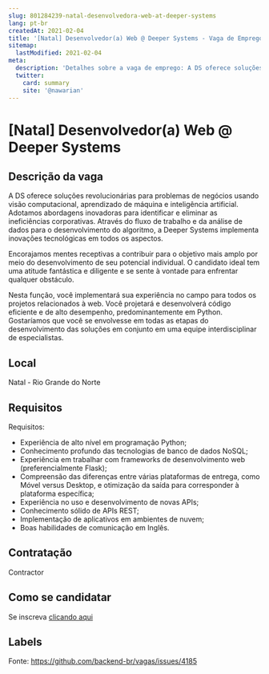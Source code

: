 ```yaml
---
slug: 801284239-natal-desenvolvedora-web-at-deeper-systems
lang: pt-br
createdAt: 2021-02-04
title: '[Natal] Desenvolvedor(a) Web @ Deeper Systems - Vaga de Emprego'
sitemap:
  lastModified: 2021-02-04
meta:
  description: 'Detalhes sobre a vaga de emprego: A DS oferece soluções revolucionárias para problemas de negócios usando visão computacional, aprendizado de máquina e inteligência artificial. Adotamos abordagens inovadoras para identificar e eliminar as ineficiências corporativas. Através do fluxo de trabalho e da análise de dados para o desenvolvimento do algoritmo, a Deeper Systems implementa inovações tecnológicas em todos os aspectos. Encorajamos mentes receptivas a contribuir para o objetivo mais amplo por meio do desenvolvimento de seu potencial individual. O candidato ideal tem uma atitude fantástica e diligente e se sente à vontade para enfrentar qualquer obstáculo.  Nesta função, você implementará sua experiência no campo para todos os projetos relacionados à web. Você projetará e desenvolverá código eficiente e de alto desempenho, predominantemente em Python. Gostaríamos que você se envolvesse em todas as etapas do desenvolvimento das soluções em conjunto em uma equipe interdisciplinar de especialistas.'
  twitter:
    card: summary
    site: '@nawarian'
---
```


# [Natal] Desenvolvedor(a) Web @ Deeper Systems

## Descrição da vaga

A DS oferece soluções revolucionárias para problemas de negócios usando visão computacional, aprendizado de máquina e inteligência artificial. Adotamos abordagens inovadoras para identificar e eliminar as ineficiências corporativas. Através do fluxo de trabalho e da análise de dados para o desenvolvimento do algoritmo, a Deeper Systems implementa inovações tecnológicas em todos os aspectos.

Encorajamos mentes receptivas a contribuir para o objetivo mais amplo por meio do desenvolvimento de seu potencial individual. O candidato ideal tem uma atitude fantástica e diligente e se sente à vontade para enfrentar qualquer obstáculo. 


Nesta função, você implementará sua experiência no campo para todos os projetos relacionados à web. Você projetará e desenvolverá código eficiente e de alto desempenho, predominantemente em Python. Gostaríamos que você se envolvesse em todas as etapas do desenvolvimento das soluções em conjunto em uma equipe interdisciplinar de especialistas.

## Local

Natal - Rio Grande do Norte

## Requisitos

Requisitos:
- Experiência de alto nível em programação Python;
- Conhecimento profundo das tecnologias de banco de dados NoSQL;
- Experiência em trabalhar com frameworks de desenvolvimento web (preferencialmente Flask);
- Compreensão das diferenças entre várias plataformas de entrega, como Móvel versus Desktop, e otimização da saída para corresponder à plataforma específica;
- Experiência no uso e desenvolvimento de novas APIs;
- Conhecimento sólido de APIs REST;
- Implementação de aplicativos em ambientes de nuvem;
- Boas habilidades de comunicação em Inglês.

## Contratação

Contractor

## Como se candidatar

Se inscreva [clicando aqui](https://www.pyjobs.com.br/job/2054)

## Labels



Fonte: https://github.com/backend-br/vagas/issues/4185